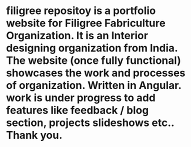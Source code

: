 # filigree repositoy is a portfolio website for Filigree Fabriculture Organization. It is an Interior designing organization from India. The website (once fully functional) showcases the work and processes of organization. Written in Angular. work is under progress to add features like feedback / blog section, projects slideshows etc.. Thank you.
